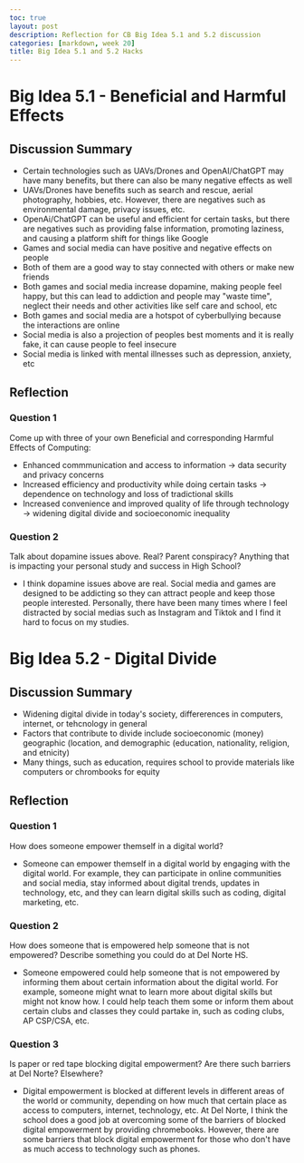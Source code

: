 ```yaml
---
toc: true
layout: post
description: Reflection for CB Big Idea 5.1 and 5.2 discussion
categories: [markdown, week 20]
title: Big Idea 5.1 and 5.2 Hacks
---
```

# Big Idea 5.1 - Beneficial and Harmful Effects
## Discussion Summary
- Certain technologies such as UAVs/Drones and OpenAI/ChatGPT may have many benefits, but there can also be many negative effects as well
- UAVs/Drones have benefits such as search and rescue, aerial photography, hobbies, etc. However, there are negatives such as environmental damage, privacy issues, etc.
- OpenAi/ChatGPT can be useful and efficient for certain tasks, but there are negatives such as providing false information, promoting laziness, and causing a platform shift for things like Google
- Games and social media can have positive and negative effects on people
- Both of them are a good way to stay connected with others or make new friends
- Both games and social media increase dopamine, making people feel happy, but this can lead to addiction and people may "waste time", neglect their needs and other activities like self care and school, etc
- Both games and social media are a hotspot of cyberbullying because the interactions are online
- Social media is also a projection of peoples best moments and it is really fake, it can cause people to feel insecure
- Social media is linked with mental illnesses such as depression, anxiety, etc

## Reflection
### Question 1
Come up with three of your own Beneficial and corresponding Harmful Effects of Computing: 
- Enhanced commmunication and access to information -> data security and privacy concerns
- Increased efficiency and productivity while doing certain tasks -> dependence on technology and loss of tradictional skills
- Increased convenience and improved quality of life through technology -> widening digital divide and socioeconomic inequality

### Question 2
Talk about dopamine issues above. Real? Parent conspiracy? Anything that is impacting your personal study and success in High School?
- I think dopamine issues above are real. Social media and games are designed to be addicting so they can attract people and keep those people interested. Personally, there have been many times where I feel distracted by social medias such as Instagram and Tiktok and I find it hard to focus on my studies. 

# Big Idea 5.2 - Digital Divide
## Discussion Summary
- Widening digital divide in today's society, differerences in computers, internet, or tehcnology in general
- Factors that contribute to divide include socioeconomic (money) geographic (location, and demographic (education, nationality, religion, and etnicity)
- Many things, such as education, requires school to provide materials like computers or chrombooks for equity

## Reflection
### Question 1
How does someone empower themself in a digital world?
- Someone can empower themself in a digital world by engaging with the digital world. For example, they can participate in online communities and social media, stay informed about digital trends, updates in technology, etc, and they can learn digital skills such as coding, digital marketing, etc.

### Question 2
How does someone that is empowered help someone that is not empowered? Describe something you could do at Del Norte HS.
- Someone empowered could help someone that is not empowered by informing them about certain information about the digital world. For example, someone might wnat to learn more about digital skills but might not know how. I could help teach them some or inform them about certain clubs and classes they could partake in, such as coding clubs, AP CSP/CSA, etc. 

### Question 3
Is paper or red tape blocking digital empowerment? Are there such barriers at Del Norte? Elsewhere?
- Digital empowerment is blocked at different levels in different areas of the world or community, depending on how much that certain place as access to computers, internet, technology, etc. At Del Norte, I think the school does a good job at overcoming some of the barriers of blocked digital empowerment by providing chromebooks. However, there are some barriers that block digital empowerment for those who don't have as much access to technology such as phones. 